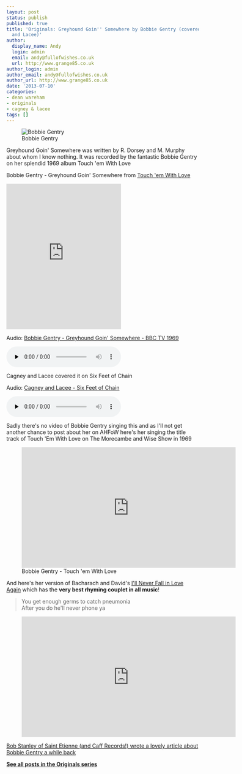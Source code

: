 ```yaml
---
layout: post
status: publish
published: true
title: 'Originals: Greyhound Goin'' Somewhere by Bobbie Gentry (covered by Cagney
  and Lacee)'
author:
  display_name: Andy
  login: admin
  email: andy@fullofwishes.co.uk
  url: http://www.grange85.co.uk
author_login: admin
author_email: andy@fullofwishes.co.uk
author_url: http://www.grange85.co.uk
date: '2013-07-10'
categories:
- dean wareham
- originals
- cagney & lacee
tags: []
---
```

<figure class="caption aligncenter"><img src="https://media.fullofwishes.co.uk/00-misc/pictures/bobbiegentry.jpg" alt="Bobbie Gentry" /><figcaption class="caption-text">Bobbie Gentry</figcaption></figure>

<p class="lead">Greyhound Goin' Somewhere was written by R. Dorsey and M. Murphy about whom I know nothing. It was recorded by the fantastic Bobbie Gentry on her splendid 1969 album Touch 'em With Love</p>

<p>Bobbie Gentry - Greyhound Goin' Somewhere from <a href="http://en.wikipedia.org/wiki/Touch_%27Em_with_Love">Touch 'em With Love</a></p>
<iframe src="https://embed.spotify.com/?uri=spotify:track:2RaDSMOtkWe6beo3jRmBrW" width="300" height="380" frameborder="0" allowtransparency="true"></iframe>
<div class="well"><p class="audio">Audio: <a href="https://media.fullofwishes.co.uk/00-misc/audio/19_Bobbie%20Gentry_Greyhound%20Goin%27%20Somewhere.mp3">Bobbie Gentry - Greyhound Goin' Somewhere - BBC TV 1969</a></p><audio controls="controls" preload="none" src="https://media.fullofwishes.co.uk/00-misc/audio/19_Bobbie%20Gentry_Greyhound%20Goin%27%20Somewhere.mp3"></audio></div>

<p>Cagney and Lacee covered it on Six Feet of Chain<br />
<div class="well"><p class="audio">Audio: <a href="https://media.fullofwishes.co.uk/05-dean_wareham/audio/06_Cagney%20and%20Lacee_Greyhound%20Goin%27%20Somewhere.mp3">Cagney and Lacee - Six Feet of Chain</a></p><audio controls="controls" preload="none" src="https://media.fullofwishes.co.uk/05-dean_wareham/audio/06_Cagney%20and%20Lacee_Greyhound%20Goin%27%20Somewhere.mp3"></audio></div>

<p>Sadly there's no video of Bobbie Gentry singing this and as I'll not get another chance to post about her on AHFoW here's her singing the title track of Touch 'Em With Love on The Morecambe and Wise Show in 1969</p>

<figure class="caption aligncenter"><iframe width="560" height="315" src="https://www.youtube.com/embed/EhXCZ_4K63k" frameborder="0" allowfullscreen></iframe><figcaption class="caption-text">Bobbie Gentry - Touch 'em With Love</figcaption></figure>

<p>And here's her version of Bacharach and David's <a href="http://en.wikipedia.org/wiki/Touch_%27Em_with_Love">I'll Never Fall in Love Again</a> which has the <strong>very best rhyming couplet in all music</strong>!</p>
<blockquote>You get enough germs to catch pneumonia<br />After you do he'll never phone ya</blockquote>
<figure class="caption aligncenter"><iframe width="560" height="315" src="https://www.youtube.com/embed/8r3E9AkRV-8" frameborder="0" allowfullscreen></iframe><figcaption class="caption-text"></figcaption></figure>
<p><a href="http://croydonmunicipal.blogspot.co.uk/2012/03/mystery-of-bobbie-gentry.html">Bob Stanley of Saint Etienne (and Caff Records!) wrote a lovely article about Bobbie Gentry a while back</a></p>
<p><strong><a href="/category/originals/" title="List: Originals">See all posts in the Originals series</a></strong></p>
